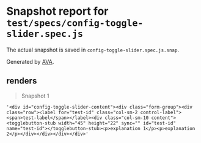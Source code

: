 # Snapshot report for `test/specs/config-toggle-slider.spec.js`

The actual snapshot is saved in `config-toggle-slider.spec.js.snap`.

Generated by [AVA](https://ava.li).

## renders

> Snapshot 1

    '<div id="config-toggle-slider-content"><div class="form-group"><div class="row"><label for="test-id" class="col-sm-2 control-label"><span>test-label</span></label><div class="col-sm-10 content"><togglebutton-stub width="45" height="22" sync="" id="test-id" name="test-id"></togglebutton-stub><p>explanation 1</p><p>explanation 2</p></div></div></div></div>'
